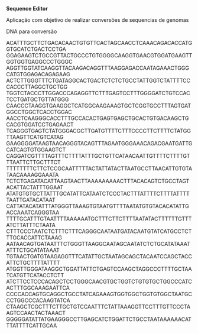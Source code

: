 **Sequence Editor**

Aplicação com objetivo de realizar conversões de sequencias de genomas


DNA para conversão

ACATTTGCTTCTGACACAACTGTGTTCACTAGCAACCTCAAACAGACACCATGGTGCATCTGACTCCTGA
GGAGAAGTCTGCCGTTACTGCCCTGTGGGGCAAGGTGAACGTGGATGAAGTTGGTGGTGAGGCCCTGGGC
AGGTTGGTATCAAGGTTACAAGACAGGTTTAAGGAGACCAATAGAAACTGGGCATGTGGAGACAGAGAAG
ACTCTTGGGTTTCTGATAGGCACTGACTCTCTCTGCCTATTGGTCTATTTTCCCACCCTTAGGCTGCTGG
TGGTCTACCCTTGGACCCAGAGGTTCTTTGAGTCCTTTGGGGATCTGTCCACTCCTGATGCTGTTATGGG
CAACCCTAAGGTGAAGGCTCATGGCAAGAAAGTGCTCGGTGCCTTTAGTGATGGCCTGGCTCACCTGGAC
AACCTCAAGGGCACCTTTGCCACACTGAGTGAGCTGCACTGTGACAAGCTGCACGTGGATCCTGAGAACT
TCAGGGTGAGTCTATGGGACGCTTGATGTTTTCTTTCCCCTTCTTTTCTATGGTTAAGTTCATGTCATAG
GAAGGGGATAAGTAACAGGGTACAGTTTAGAATGGGAAACAGACGAATGATTGCATCAGTGTGGAAGTCT
CAGGATCGTTTTAGTTTCTTTTATTTGCTGTTCATAACAATTGTTTTCTTTTGTTTAATTCTTGCTTTCT
TTTTTTTTCTTCTCCGCAATTTTTACTATTATACTTAATGCCTTAACATTGTGTATAACAAAAGGAAATA
TCTCTGAGATACATTAAGTAACTTAAAAAAAAACTTTACACAGTCTGCCTAGTACATTACTATTTGGAAT
ATATGTGTGCTTATTTGCATATTCATAATCTCCCTACTTTATTTTCTTTTATTTTTAATTGATACATAAT
CATTATACATATTTATGGGTTAAAGTGTAATGTTTTAATATGTGTACACATATTGACCAAATCAGGGTAA
TTTTGCATTTGTAATTTTAAAAAATGCTTTCTTCTTTTAATATACTTTTTTGTTTATCTTATTTCTAATA
CTTTCCCTAATCTCTTTCTTTCAGGGCAATAATGATACAATGTATCATGCCTCTTTGCACCATTCTAAAG
AATAACAGTGATAATTTCTGGGTTAAGGCAATAGCAATATCTCTGCATATAAATATTTCTGCATATAAAT
TGTAACTGATGTAAGAGGTTTCATATTGCTAATAGCAGCTACAATCCAGCTACCATTCTGCTTTTATTTT
ATGGTTGGGATAAGGCTGGATTATTCTGAGTCCAAGCTAGGCCCTTTTGCTAATCATGTTCATACCTCTT
ATCTTCCTCCCACAGCTCCTGGGCAACGTGCTGGTCTGTGTGCTGGCCCATCACTTTGGCAAAGAATTCA
CCCCACCAGTGCAGGCTGCCTATCAGAAAGTGGTGGCTGGTGTGGCTAATGCCCTGGCCCACAAGTATCA
CTAAGCTCGCTTTCTTGCTGTCCAATTTCTATTAAAGGTTCCTTTGTTCCCTAAGTCCAACTACTAAACT
GGGGGATATTATGAAGGGCCTTGAGCATCTGGATTCTGCCTAATAAAAAACATTTATTTTCATTGCAA